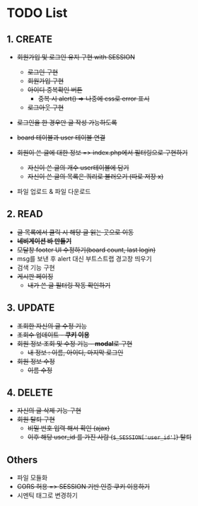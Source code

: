 # TODO List

## 1. CREATE

- ~~회원가입 및 로그인 유지 구현 with SESSION~~
  - ~~로그인 구현~~
  - ~~회원가입 구현~~
  - ~~아이디 중복확인 버튼~~
    - ~~중복 시 alert() => 나중에 css로 error 표시~~
  - ~~로그아웃 구현~~

- ~~로그인을 한 경우만 글 작성 가능하도록~~

- ~~board 테이블과 user 테이블 연결~~

- ~~회원이 쓴 글에 대한 정보 => index.php에서 필터링으로 구현하기~~
  - ~~자신이 쓴 글의 개수 user테이블에 담기~~
  - ~~자신이 쓴 글의 목록은 쿼리로 불러오기 (따로 저장 x)~~

- 파일 업로드 & 파일 다운로드

## 2. READ

- ~~글 목록에서 클릭 시 해당 글 읽는 곳으로 이동~~
- ~~**네비게이션 바 만들기**~~
- ~~모달창 footer UI 수정하기(board count, last login)~~
- msg를 보낸 후 alert 대신 부트스트랩 경고창 띄우기
- 검색 기능 구현
- ~~게시판 페이징~~
  - ~~내가 쓴 글 필터링 작동 확인하기~~

## 3. UPDATE

- ~~조회한 자신의 글 수정 기능~~
- ~~조회수 업데이트 - **쿠키 이용**~~
- ~~회원 정보 조회 및 수정 기능 - **modal**로 구현~~
  - ~~내 정보 : 이름, 아이디, 마지막 로그인~~
- ~~회원 정보 수정~~
  - ~~이름 수정~~

## 4. DELETE

- ~~자신의 글 삭제 기능 구현~~
- ~~회원 탈퇴 구현~~
  - ~~비밀 번호 입력 해서 확인 (ajax)~~
  - ~~이후 해당 user_id 를 가진 사람 (`$_SESSION['user_id']`) 탈퇴~~

## Others

- 파일 모듈화
- ~~CORS 허용 => SESSION 기반 인증 쿠키 이용하기~~
- 시멘틱 태그로 변경하기


